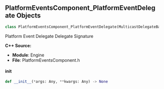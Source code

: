 ## PlatformEventsComponent_PlatformEventDelegate Objects

```python
class PlatformEventsComponent_PlatformEventDelegate(MulticastDelegateBase)
```

Platform Event Delegate  Delegate Signature

**C++ Source:**

- **Module**: Engine
- **File**: PlatformEventsComponent.h

<a id="unreal.PlatformEventsComponent_PlatformEventDelegate.__init__"></a>

#### __init__

```python
def __init__(*args: Any, **kwargs: Any) -> None
```

<a id="unreal.PlatformGameInstance_PlatformDelegate"></a>